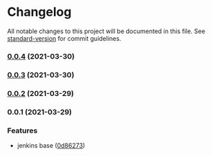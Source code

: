 # Changelog

All notable changes to this project will be documented in this file. See [standard-version](https://github.com/conventional-changelog/standard-version) for commit guidelines.

### [0.0.4](https://github.com/cdk-constructs-zone/super-ec2/compare/v0.0.3...v0.0.4) (2021-03-30)

### [0.0.3](https://github.com/cdk-constructs-zone/super-ec2/compare/v0.0.2...v0.0.3) (2021-03-30)

### [0.0.2](https://github.com/guan840912/super-ec2/compare/v0.0.1...v0.0.2) (2021-03-29)

### 0.0.1 (2021-03-29)


### Features

* jenkins base ([0d86273](https://github.com/guan840912/super-ec2/commit/0d86273ddd8d1d58ff23cfc9d6c75b52091ac948))
